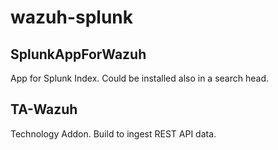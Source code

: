 # wazuh-splunk

## SplunkAppForWazuh

App for Splunk Index. Could be installed also in a search head.

## TA-Wazuh

Technology Addon. Build to ingest REST API data.
